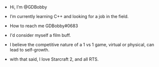 - Hi, I’m @GDBobby

- I’m currently learning C++ and looking for a job in the field.

- How to reach me GDBobby#0683

- I'd consider myself a film buff. 
- I believe the competitive nature of a 1 vs 1 game, virtual or physical, can lead to self-growth. 
- with that said, I love Starcraft 2, and all RTS.
